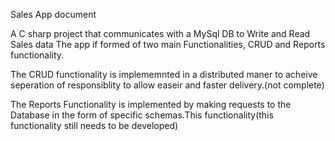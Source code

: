 ﻿Sales App document

A C sharp project that communicates with a MySql DB to Write and Read Sales data
The app if formed of two main Functionalities, CRUD and Reports functionality.

The CRUD functionality is implememnted in a distributed maner to acheive seperation of
responsiblity to allow easeir and faster delivery.(not complete)

The Reports Functionality is implemented by making requests to the Database in the form of specific
schemas.This functionality(this functionality still needs to be developed) 